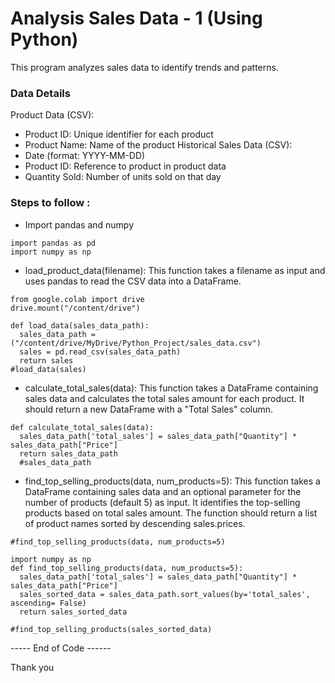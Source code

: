 
# Analysis Sales Data - 1 (Using Python)

This program analyzes sales data to identify trends and patterns.

### Data Details

Product Data (CSV):
- Product ID: Unique identifier for each product
- Product Name: Name of the product
Historical Sales Data (CSV):
- Date (format: YYYY-MM-DD)
- Product ID: Reference to product in product data
- Quantity Sold: Number of units sold on that day

### Steps to follow :

- Import pandas and numpy

``` 
import pandas as pd
import numpy as np
```

- load_product_data(filename):
 This function takes a filename as input and uses pandas to read the CSV data into a DataFrame.



```
from google.colab import drive
drive.mount("/content/drive")

def load_data(sales_data_path):
  sales_data_path = ("/content/drive/MyDrive/Python_Project/sales_data.csv")
  sales = pd.read_csv(sales_data_path)
  return sales
#load_data(sales)

```

- calculate_total_sales(data): 
This function takes a DataFrame containing sales data and calculates the total sales amount for each product. It should return a new DataFrame with a "Total Sales" column.

``` 
def calculate_total_sales(data):
  sales_data_path['total_sales'] = sales_data_path["Quantity"] * sales_data_path["Price"]
  return sales_data_path
  #sales_data_path
  ```

- find_top_selling_products(data, num_products=5): 
This function takes a DataFrame containing sales data and an optional parameter for the number of products (default 5) as input. It identifies the top-selling products based on total sales amount. The function should return a list of product names sorted by descending sales.prices.

```
#find_top_selling_products(data, num_products=5)

import numpy as np
def find_top_selling_products(data, num_products=5):
  sales_data_path['total_sales'] = sales_data_path["Quantity"] * sales_data_path["Price"]
  sales_sorted_data = sales_data_path.sort_values(by='total_sales', ascending= False)
  return sales_sorted_data

#find_top_selling_products(sales_sorted_data)
```


----- End of Code ------

Thank you
